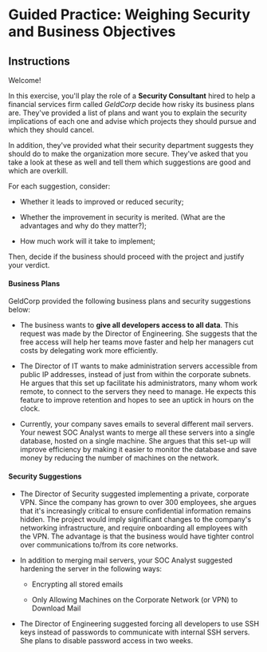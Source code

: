 # Guided Practice: Weighing Security and Business Objectives 

## Instructions

Welcome! 

In this exercise, you'll play the role of a **Security Consultant** hired to help a financial services firm called _GeldCorp_ decide how risky its business plans are. They've provided a list of plans and want you to explain the security implications of each one and advise which projects they should pursue and which they should cancel.

In addition, they've provided what their security department suggests they should do to make the organization more secure. They've asked that you take a look at these as well and tell them which suggestions are good and which are overkill.

For each suggestion, consider:

- Whether it leads to improved or reduced security;

- Whether the improvement in security is merited. (What are the advantages and why do they matter?);

- How much work will it take to implement;

Then, decide if the business should proceed with the project and justify your verdict.

#### Business Plans

GeldCorp provided the following business plans and security suggestions below:

- The business wants to **give all developers access to all data**. This request was made by the Director of Engineering. She suggests that the free access will help her teams move faster and help her managers cut costs by delegating work more efficiently.

- The Director of IT wants to make administration servers accessible from public IP addresses, instead of just from within the corporate subnets. He argues that this set up facilitate his administrators, many whom work remote, to connect to the servers they need to manage. He expects this feature to improve retention and hopes to see an uptick in hours on the clock.

- Currently, your company saves emails to several different mail servers. Your newest SOC Analyst wants to merge all these servers into a single database, hosted on a single machine. She argues that this set-up will improve efficiency by making it easier to monitor the database and save money by reducing the number of machines on the network.

#### Security Suggestions

- The Director of Security suggested implementing a private, corporate VPN. Since the company has grown to over 300 employees, she argues that it's increasingly critical to ensure confidential information remains hidden. The project would imply significant changes to the company's networking infrastructure, and require onboarding all employees with the VPN. The advantage is that the business would have tighter control over communications to/from its core networks.

- In addition to merging mail servers, your SOC Analyst suggested hardening the server in the following ways:

  - Encrypting all stored emails

  - Only Allowing Machines on the Corporate Network (or VPN) to Download Mail

- The Director of Engineering suggested forcing all developers to use SSH keys instead of passwords to communicate with internal SSH servers. She plans to disable password access in two weeks.
